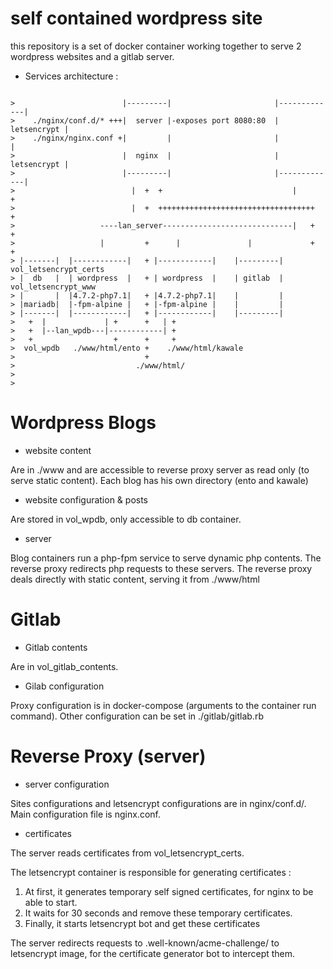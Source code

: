 self contained wordpress site
=============================

this repository is a set of docker container working together to serve 2 wordpress websites and a gitlab server.

 * Services architecture :
```

>                        |---------|                       |-------------| 
>    ./nginx/conf.d/* +++|  server |-exposes port 8080:80  | letsencrypt |
>    ./nginx/nginx.conf +|         |                       |             |
>                        |  nginx  |                       | letsencrypt |
>                        |---------|                       |-------------|
>                          |  +  +                             |      +   
>                          |  +  +++++++++++++++++++++++++++++++++++  +   
>                   ----lan_server-----------------------------|   +  +
>                   |         +      |               |             +  +
> |-------|  |------------|   + |------------|    |---------|      vol_letsencrypt_certs
> |  db   |  | wordpress  |   + | wordpress  |    | gitlab  |      vol_letsencrypt_www
> |       |  |4.7.2-php7.1|   + |4.7.2-php7.1|    |         |
> |mariadb|  |-fpm-alpine |   + |-fpm-alpine |    |         |
> |-------|  |------------|   + |------------|    |---------|
>   +  |             | +      +   | +
>   +  |--lan_wpdb---|------------| + 
>   +                  +      +     +
>  vol_wpdb   ./www/html/ento +    ./www/html/kawale
>                             +
>                           ./www/html/    
>                                  
>                                 
```

Wordpress Blogs
===============

 * website content

Are in ./www and are accessible to reverse proxy server as read only (to serve static content).
Each blog has his own directory (ento and kawale)

 * website configuration & posts

Are stored in vol_wpdb, only accessible to db container.

 * server

Blog containers run a php-fpm service to serve dynamic php contents.
The reverse proxy redirects php requests to these servers.
The reverse proxy deals directly with static content, serving it from ./www/html


Gitlab
======

 * Gitlab contents

Are in vol_gitlab_contents.

 * Gilab configuration

Proxy configuration is in docker-compose (arguments to the container run command).
Other configuration can be set in ./gitlab/gitlab.rb


Reverse Proxy (server)
======================

 * server configuration

Sites configurations and letsencrypt configurations are in nginx/conf.d/.
Main configuration file is nginx.conf.


 * certificates

The server reads certificates from vol_letsencrypt_certs.

The letsencrypt container is responsible for generating certificates :
1. At first, it generates temporary self signed certificates, for nginx to be able to start.
2. It waits for 30 seconds and remove these temporary certificates.
3. Finally, it starts letsencrypt bot and get these certificates


The server redirects requests to .well-known/acme-challenge/ to letsencrypt image, for the certificate generator bot to intercept them.


